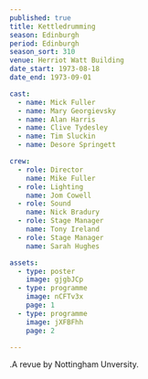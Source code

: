 ```yaml
---
published: true
title: Kettledrumming
season: Edinburgh
period: Edinburgh
season_sort: 310
venue: Herriot Watt Building
date_start: 1973-08-18
date_end: 1973-09-01

cast:
  - name: Mick Fuller
  - name: Mary Georgievsky
  - name: Alan Harris
  - name: Clive Tydesley
  - name: Tim Sluckin
  - name: Desore Springett

crew:
  - role: Director
    name: Mike Fuller
  - role: Lighting
    name: Jom Cowell
  - role: Sound
    name: Nick Bradury
  - role: Stage Manager
    name: Tony Ireland
  - role: Stage Manager
    name: Sarah Hughes

assets:
  - type: poster
    image: gjgbJCp
  - type: programme
    image: nCFTv3x
    page: 1
  - type: programme
    image: jXFBFhh
    page: 2

---
```


.A revue by Nottingham Unversity.

